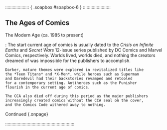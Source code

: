 ::::::::::::::::::: { .soapbox #soapbox-6 } ::::::::::::::::::::::

## The Ages of Comics

The Modern Age (ca. 1985 to present)

:   The start current age of comics is usually dated to the 
    *Crisis on Infinite Earths* and *Secret Wars* 12-issue series
    published by DC Comics and Marvel Comics, respectively.
    Worlds lived, worlds died, and nothing the creators dreamed of
    was impossible for the publishers to accomplish.

    Darker, mature themes were explored in revitalized titles like
    the *Teen Titans* and *X-Men*, while heroes such as Superman
    and Daredevil had their backstories revamped and retooled
    for a contemporary setting. Antiheroes such as the Punisher
    flourish in the current age of comics.

    The CCA also died off during this period as the major publishers
    increasingly created comics without the CCA seal on the cover, 
    and the Comics Code withered away to nothing.
  
Continued [](#soapbox-7){.onpage}

:::::::::::::::::::::::::::::::::::::::::::::::::::::::

